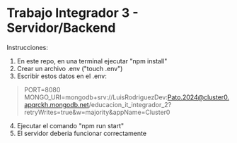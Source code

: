 # Trabajo Integrador 3 - Servidor/Backend

Instrucciones:

1. En este repo, en una terminal ejecutar "npm install"
2. Crear un archivo .env ("touch .env")
3. Escribir estos datos en el .env:
  > PORT=8080
  > MONGO_URI=mongodb+srv://LuisRodriguezDev:Pato.2024@cluster0.apqrckh.mongodb.net/educacion_it_integrador_2?retryWrites=true&w=majority&appName=Cluster0
4. Ejecutar el comando "npm run start"
5. El servidor deberia funcionar correctamente
